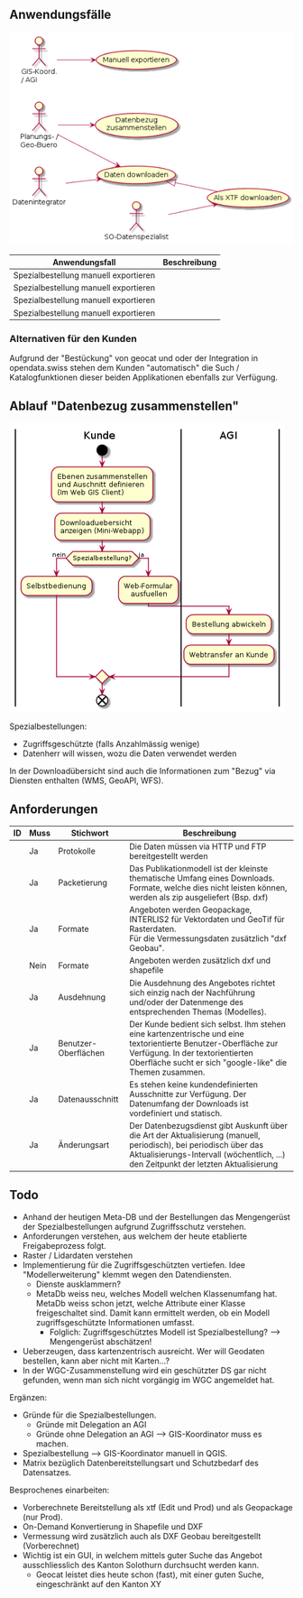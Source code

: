 ## Anwendungsfälle

![UC Datenbezug](puml_output/uc_datenbezug.png)

|Anwendungsfall|Beschreibung|
|---|---|
|Spezialbestellung manuell exportieren||
|Spezialbestellung manuell exportieren||
|Spezialbestellung manuell exportieren||
|Spezialbestellung manuell exportieren||

### Alternativen für den Kunden

Aufgrund der "Bestückung" von geocat und oder der Integration in opendata.swiss stehen dem
Kunden "automatisch" die Such / Katalogfunktionen dieser beiden Applikationen ebenfalls zur Verfügung.

## Ablauf "Datenbezug zusammenstellen"

![Ablauf Datenbezug](puml_output/ablauf_datenbezug.png)

Spezialbestellungen:
* Zugriffsgeschützte (falls Anzahlmässig wenige)
* Datenherr will wissen, wozu die Daten verwendet werden 

In der Downloadübersicht sind auch die Informationen zum "Bezug" via Diensten
enthalten (WMS, GeoAPI, WFS).

## Anforderungen

|ID|Muss|Stichwort|Beschreibung|
|---|---|---|---|
| |Ja|Protokolle|Die Daten müssen via HTTP und FTP bereitgestellt werden|
| |Ja|Packetierung|Das Publikationmodell ist der kleinste thematische Umfang eines Downloads.<br>Formate, welche dies nicht leisten können, werden als zip ausgeliefert (Bsp. dxf)|
| |Ja|Formate|Angeboten werden Geopackage, INTERLIS2 für Vektordaten und GeoTif für Rasterdaten.<br>Für die Vermessungsdaten zusätzlich "dxf Geobau".|
| |Nein|Formate|Angeboten werden zusätzlich dxf und shapefile|
| |Ja|Ausdehnung|Die Ausdehnung des Angebotes richtet sich einzig nach der Nachführung und/oder der Datenmenge des entsprechenden Themas (Modelles).|
| |Ja|Benutzer-Oberflächen|Der Kunde bedient sich selbst. Ihm stehen eine kartenzentrische und eine textorientierte Benutzer-Oberfläche zur Verfügung. In der textorientierten Oberfläche sucht er sich "google-like" die Themen zusammen.|
| |Ja|Datenausschnitt|Es stehen keine kundendefinierten Ausschnitte zur Verfügung. Der Datenumfang der Downloads ist vordefiniert und statisch.|
| |Ja|Änderungsart|Der Datenbezugsdienst gibt Auskunft über die Art der Aktualisierung (manuell, periodisch), bei periodisch über das Aktualisierungs-Intervall (wöchentlich, ...) den Zeitpunkt der letzten Aktualisierung  

## Todo
* Anhand der heutigen Meta-DB und der Bestellungen das Mengengerüst der Spezialbestellungen aufgrund Zugriffsschutz verstehen.
* Anforderungen verstehen, aus welchem der heute etablierte Freigabeprozess folgt.
* Raster / Lidardaten verstehen
* Implementierung für die Zugriffsgeschützten vertiefen. Idee "Modellerweiterung" klemmt wegen den Datendiensten.
    * Dienste ausklammern?
    * MetaDb weiss neu, welches Modell welchen Klassenumfang hat. MetaDb weiss schon jetzt, welche Attribute einer Klasse
    freigeschaltet sind. Damit kann ermittelt werden, ob ein Modell zugriffsgeschützte Informationen umfasst.
        * Folglich: Zugriffsgeschütztes Modell ist Spezialbestellung? --> Mengengerüst abschätzen! 
* Ueberzeugen, dass kartenzentrisch ausreicht. Wer will Geodaten bestellen, kann aber nicht mit Karten...?
* In der WGC-Zusammenstellung wird ein geschützter DS gar nicht gefunden, wenn man sich nicht vorgängig im WGC angemeldet hat.

Ergänzen:
* Gründe für die Spezialbestellungen.
    * Gründe mit Delegation an AGI
    * Gründe ohne Delegation an AGI --> GIS-Koordinator muss es machen.
* Spezialbestellung --> GIS-Koordinator manuell in QGIS.
* Matrix bezüglich Datenbereitstellungsart und Schutzbedarf des Datensatzes.


Besprochenes einarbeiten:
* Vorberechnete Bereitstellung als xtf (Edit und Prod) und als Geopackage (nur Prod). 
* On-Demand Konvertierung in Shapefile und DXF 
* Vermessung wird zusätzlich auch als DXF Geobau bereitgestellt (Vorberechnet)
* Wichtig ist ein GUI, in welchem mittels guter Suche das Angebot ausschliesslich des Kanton Solothurn durchsucht werden kann.
    * Geocat leistet dies heute schon (fast), mit einer guten Suche, eingeschränkt auf den Kanton XY

    
